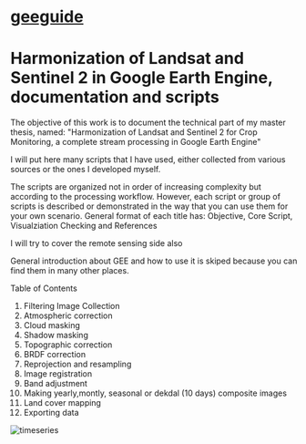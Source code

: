 # [geeguide](geeguide/01.Filtering-Image-Collection.md)

# Harmonization of Landsat and Sentinel 2 in Google Earth Engine, documentation and scripts

The objective of this work is to document the technical part of my master thesis, named: "Harmonization of Landsat and Sentinel 2 for Crop Monitoring,  a complete stream processing in Google Earth Engine"

I will put here many scripts that I have used, either collected from various sources  or the ones I developed myself.

The scripts are organized not in order of increasing complexity but according to the processing workflow. However, each script or group of scripts is described or demonstrated in the way that you can use them for your own scenario. General format of each title has: Objective, Core Script, Visualziation Checking and References

I will try to cover the remote sensing side also

General introduction about GEE and how to use it is skiped because you can find them in many other places.

Table of Contents
1. Filtering Image Collection
2. Atmospheric correction
3. Cloud masking
4. Shadow masking
5. Topographic correction
6. BRDF correction
7. Reprojection and resampling
8. Image registration
9. Band adjustment
10. Making yearly,montly, seasonal or dekdal (10 days) composite images
11. Land cover mapping
12. Exporting data


![timeseries](https://user-images.githubusercontent.com/40456844/61792616-76af5f00-ae1d-11e9-8c08-2a43613724eb.png)
